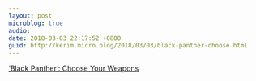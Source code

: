 ```yaml
---
layout: post
microblog: true
audio: 
date: 2018-03-03 22:17:52 +0800
guid: http://kerim.micro.blog/2018/03/03/black-panther-choose.html
---
```

[‘Black Panther’: Choose Your Weapons](http://www.nybooks.com/daily/2018/02/22/black-panther-choose-your-weapons/)
